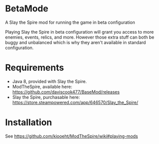 # BetaMode
A Slay the Spire mod for running the game in beta configuration

Playing Slay the Spire in beta configuration will grant you access to more enemies, events, relics, and more.
However those extra stuff can both be buggy and unbalanced which is why they aren't available in standard configuration.

# Requirements
* Java 8, provided with Slay the Spire.
* ModTheSpire, available here: https://github.com/daviscook477/BaseMod/releases
* Slay the Spire, purchasable here: https://store.steampowered.com/app/646570/Slay_the_Spire/

# Installation
See https://github.com/kiooeht/ModTheSpire/wiki#playing-mods
